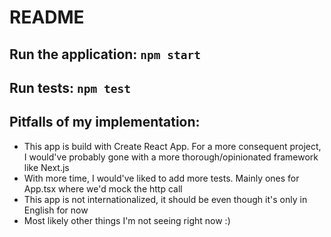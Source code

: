 # README

## Run the application: `npm start`
## Run tests: `npm test`

## Pitfalls of my implementation:

- This app is build with Create React App. For a more consequent project, I would've probably gone with a more thorough/opinionated framework like Next.js
- With more time, I would've liked to add more tests. Mainly ones for App.tsx where we'd mock the http call
- This app is not internationalized, it should be even though it's only in English for now
- Most likely other things I'm not seeing right now :)